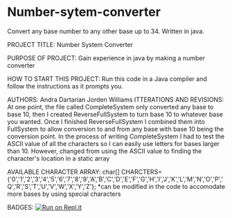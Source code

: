 # Number-sytem-converter
Convert any base number to any other base up to 34. Written in java.

PROJECT TITLE: Number System Converter

PURPOSE OF PROJECT: Gain experience in java by making a number converter

HOW TO START THIS PROJECT: Run this code in a Java compiler and follow the instructions as it prompts you.

AUTHORS: Andra Dartarian Jorden Williams 
ITTERATIONS AND REVISIONS: 
	At one point, the file called CompleteSystem only converted any base to base 10, then I created ReverseFullSystem to turn base 10 to whatever base you wanted. Once I finished ReverseFullSystem I combined them into FullSystem to allow conversion to and from any base with base 10 being the conversion point. 
	In the process of writing CompleteSystem I had to test the ASCII value of all the characters so I can easily use letters for bases larger than 10. However, changed from using the ASCII value to finding the character's location in a static array

AVAILABLE CHARACTER ARRAY:
char[] CHARCTERS={'0','1','2','3','4','5','6','7','8','9','A','B','C','D','E','F','G','H','I','J','K','L','M','N','O','P','Q','R','S','T','U','V','W','X','Y','Z'}; 
*can be modified in the code to accomodate more bases by using special characters 



BADGES:
[![Run on Repl.it](https://repl.it/badge/github/WhoDis-MaName/Number-sytem-converter)](https://repl.it/github/WhoDis-MaName/Number-sytem-converter)
